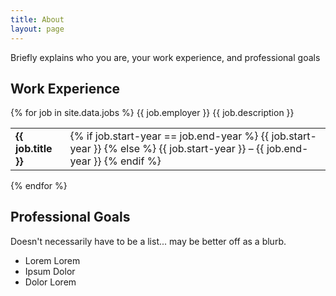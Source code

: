 ```yaml
---
title: About
layout: page
---
```


<p>Briefly explains who you are, your work experience, and professional goals</p>

<h2>Work Experience</h2>

{% for job in site.data.jobs %}
	<table>
		<tr>
			<td>
				<strong>{{ job.title }}</strong>
			</td>
			<td style="text-alight: right;">
			<!-- TODO: classes for above, not inline style -->
				{% if job.start-year == job.end-year %}
					{{ job.start-year }}
				{% else %}
					{{ job.start-year }} &ndash; {{ job.end-year }}
				{% endif %}
			</td>
		</tr>
		<tr>
			{{ job.employer }}
		</tr>
		<tr>
			{{ job.description }}
		</tr>
	</table>
{% endfor %}

<!-- <h3>Front-End Web Developer (Student)</h3>
SUA Marketing & Design, University of Minnesota
description

<h3>Software Development Intern</h3>
Wells Fargo
dfjhfdf

<h3>ACM-W Chapter President</h3>
Association for Computing Machinery for Women, University of Minnesota
fhdfdhjd -->

<h2>Professional Goals</h2>
Doesn't necessarily have to be a list... may be better off as a blurb.
<ul>
	<li>Lorem Lorem</li>
	<li>Ipsum Dolor</li>
	<li>Dolor Lorem</li>
</ul>

<!--
<h2>Skills</h2>	
<ul class="skill-list">
	<li>HTML - Jade - Haml - Erb</li>
	<li>Responsive (Mobile First)</li>
	<li>CSS (Stylus, Sass, Less)</li>
	<li>Css Frameworks (Bootstrap, Foundation)</li>
	<li>Javascript (Design Patterns, Testes)</li>
	<li>NodeJS</li>
	<li>AngularJS - ReactJS</li>
	<li>Grunt - Gulp - Yeoman</li>
	<li>Git</li>
	<li>PHP</li>
	<li>Python</li>
	<li>MySQL - MongoDB</li>
	<li>Scrum and Kanban</li>
	<li>TDD e Continuous Integration</li>
</ul>
-->
